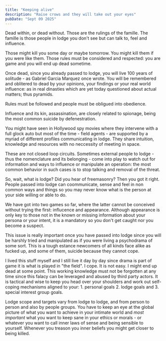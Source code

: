```yaml
---
title: "Keeping alive"
description: "Raise crows and they will take out your eyes"
pubDate: "Sept 09 2025"
---
```


Dead within, or dead without. Those are the rulings of the famille. The famille is those people in lodge you don't see but can talk to, feel and influence.

Those might kill you some day or maybe tomorrow. You might kill them if you were like them. Those rules must be considered and respected: you are game and you will end up dead sometime.

Once dead, since you already passed to lodge, you will live 100 years of solitude - as Gabriel Garcia Marquez once wrote. You will be remembered and oblitered to dead by your opinions,
your findings or your real world influence: as in real dinasties which are yet today questioned about actual matters; thus pyramids.

Rules must be followed and people must be obligued into obedience.

Influence and its kin, assassination, are closely related to spionage, being the most common suicide by defenestration.

You might have seen in Hollywood spy movies where they intervene with a full glock auto but most of the time - field agents - are supported by a myriad of different profiles communicating
in lodge. They share intuition, knowledge and resources with no neccessity of meeting in space.

These are not closed loop circuits. Sometimes external people to lodge - thus the nomenclature and its belonging - come into play to watch out for information and ways to influence or
manipulate an operation: the most common behavior in such cases is to stop talking and removal of the threat.

So, wait, what is lodge? Did you hear of freemasonry? Then you got it right. People passed into lodge can coommunicate, sense and feel in non common ways and things so you may never know
what is the person at your side willing or able to do.

We have got into two games so far, where the latter cannot be conceived without trying the first: influcence and appearance. Although appearance is only key to those not in the known or missing
information about your persona or your intent, it is a mandatory so you don't get caught nor you become a suspect.

This issue is really important once you have passed into lodge since you will be harshly tried and manipulated as if you were living a psychodrama of some sort. This is a tough estance newcomers
of all kinds face alike as fucked up, and some of them, suicide because they cannot cope.

I lived this stuff myself and I still live it day by day since drama is part of game it is what is played in "the field". I cope. It is not easy. I might end up dead at some point. This
working knowledge must not be forgotten at any time since this falacy can be leveraged and abused by third party actors. It is tactical and wise to keep you head over your shoulders and work out
self-coping mechanisms aligned to your: 1. personal goals 2. lodge goals and 3. special interest group goals.

Lodge scope and targets vary from lodge to lodge, and from person to person and also by people groups. You have to keep an eye at the global picture of what you want to achieve in your intimate world
and *most important* what you want to keep sane in your ethics or morals - or whatever you want to call inner laws of sense and being sensible to yourself. Whenever you treason you inner beliefs
you might get closer to being killed.